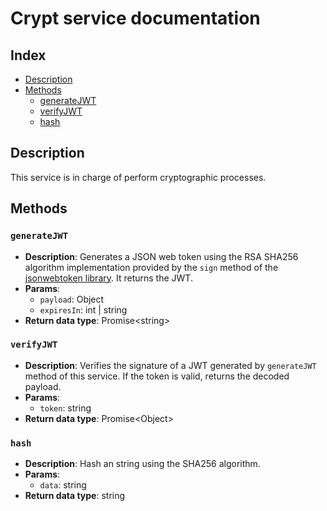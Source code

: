 # Crypt service documentation

## Index

* [Description](#Description)
* [Methods](#Methods)
  * [generateJWT](#generateJWT)
  * [verifyJWT](#verifyJWT)
  * [hash](#hash)

## Description

This service is in charge of perform cryptographic processes.

## Methods

### `generateJWT`

* **Description**: Generates a JSON web token using the RSA SHA256 algorithm implementation provided by the `sign` method 
of the [jsonwebtoken library](https://www.npmjs.com/package/jsonwebtoken). It returns the JWT.
* **Params**: 
  * `payload`: Object
  * `expiresIn`: int | string
* **Return data type**: Promise\<string>

### `verifyJWT`

* **Description**: Verifies the signature of a JWT generated by `generateJWT` method of this service. 
If the token is valid, returns the decoded payload.
* **Params**: 
  * `token`: string
* **Return data type**: Promise\<Object>

### `hash`

* **Description**: Hash an string using the SHA256 algorithm.
* **Params**: 
  * `data`: string
* **Return data type**: string
